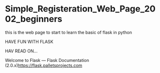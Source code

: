 # Simple_Registeration_Web_Page_2002_beginners
this is the web page to start to learn the basic of flask in python
 
 
 HAVE FUN WITH FLASK
 
 HAV READ ON...
 
    
   Welcome to Flask — Flask Documentation (2.0.x)https://flask.palletsprojects.com
